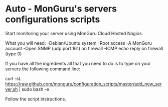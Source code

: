 Auto - MonGuru's servers configurations scripts
=====================

Start monitoring your server using MonGuru Cloud Hosted Nagios.

What you will need:
-Debian/Ubuntu system
-Root access
-A MonGuru account
-Open SNMP (udp port 161) on firewall
-ICMP echo reply on firewall (type 0)

If you have all the ingredients all that you need to do is to type on
your servers the following command line:

curl -sL https://raw.github.com/monguru/configuration_scripts/master/add_new_server.sh | sudo bash -e

Follow the script instructions.
